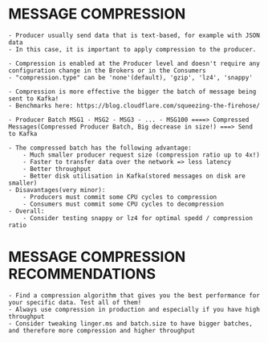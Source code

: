 # MESSAGE COMPRESSION

	- Producer usually send data that is text-based, for example with JSON data
	- In this case, it is important to apply compression to the producer.

	- Compression is enabled at the Producer level and doesn't require any configuration change in the Brokers or in the Consumers
	- "compression.type" can be 'none'(default), 'gzip', 'lz4', 'snappy'

	- Compression is more effective the bigger the batch of message being sent to Kafka!
	- Benchmarks here: https://blog.cloudflare.com/squeezing-the-firehose/

	- Producer Batch MSG1 - MSG2 - MSG3 - ... - MSG100 ====> Compressed Messages(Compressed Producer Batch, Big decrease in size!) ===> Send to Kafka

	- The compressed batch has the following advantage:
		- Much smaller producer request size (compression ratio up to 4x!)
		- Faster to transfer data over the network => less latency
		- Better throughput
		- Better disk utilisation in Kafka(stored messages on disk are smaller)
	- Disavantages(very minor):
		- Producers must commit some CPU cycles to compression
		- Consumers must commit some CPU cycles to decompression
	- Overall:
		- Consider testing snappy or lz4 for optimal spedd / compression ratio

# MESSAGE COMPRESSION RECOMMENDATIONS

	- Find a compression algorithm that gives you the best performance for your specific data. Test all of them!
	- Always use compression in production and especially if you have high throughput
	- Consider tweaking linger.ms and batch.size to have bigger batches, and therefore more compression and higher throughput